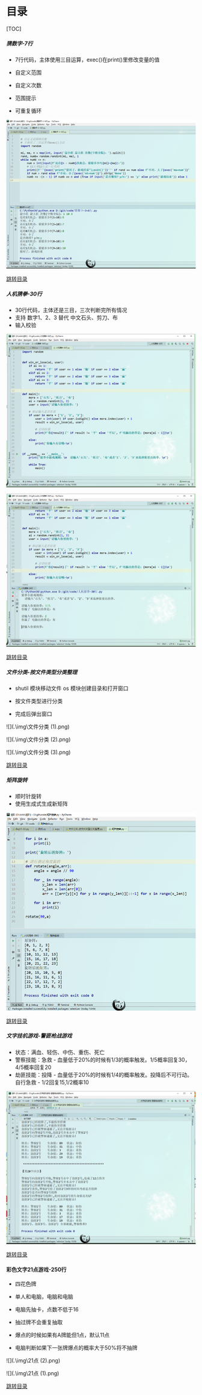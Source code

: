 # 目录

[TOC]





##### 猜数字-7行

- 7行代码，主体使用三目运算，exec()在print()里修改变量的值

- 自定义范围
- 自定义次数
- 范围提示
- 可重复循环

![猜数字](.\img\猜数字.png)



<a href="#目录">跳转目录</a>



##### 人机猜拳-30行

- 30行代码，主体还是三目，三次判断完所有情况
- 支持 数字1、2、3 替代 中文石头、剪刀、布
- 输入校验

![](.\img\猜拳1.png)



![](.\img\猜拳2.png)



<a href="#目录">跳转目录</a>



##### 文件分类-按文件类型分类整理

- shutil 模块移动文件 os 模块创建目录和打开窗口

- 按文件类型进行分类
- 完成后弹出窗口

![](.\img\文件分类 (1).png)



![](.\img\文件分类 (2).png)



![](.\img\文件分类 (3).png)



<a href="#目录">跳转目录</a>



##### 矩阵旋转

- 顺时针旋转
- 使用生成式生成新矩阵

![](.\img\矩阵旋转.png)



<a href="#目录">跳转目录</a>



##### 文字挂机游戏-警匪枪战游戏

- 状态：满血、轻伤、中伤、重伤、死亡
- 警察技能：急救 - 血量低于20%的时候有1/3的概率触发。1/5概率回复30，4/5概率回复20
- 劫匪技能：投降 - 血量低于20%的时候有1/4的概率触发。投降后不可行动。自行急救 - 1/2回复15,1/2概率10

![](.\img\警匪.png)



<a href="#目录">跳转目录</a>



#### 彩色文字21点游戏-250行

- 四花色牌

- 单人和电脑，电脑和电脑
- 电脑先抽卡，点数不低于16
- 抽过牌不会重复抽取
- 爆点的时候如果有A牌能但1点，默认11点
- 电脑判断如果下一张牌爆点的概率大于50%将不抽牌

![](.\img\21点 (2).png)





![](.\img\21点 (1).png)



<a href="#目录">跳转目录</a>